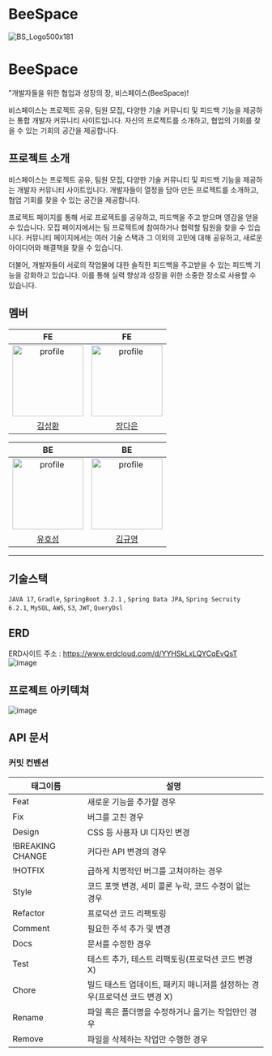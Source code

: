 # BeeSpace

![BS_Logo500x181](https://github.com/CreaviSpace/BeeSpace-FrontEnd/assets/97121074/27534123-e13a-4cc3-a9d6-de4ab5407cf6)

# BeeSpace

"개발자들을 위한 협업과 성장의 장, 비스페이스(BeeSpace)!

비스페이스는 프로젝트 공유, 팀원 모집, 다양한 기술 커뮤니티 및 피드백 기능을 제공하는 통합 개발자 커뮤니티 사이트입니다. 자신의 프로젝트를 소개하고, 협업의 기회를 찾을 수 있는 기회의 공간을 제공합니다.

## 프로젝트 소개

비스페이스는 프로젝트 공유, 팀원 모집, 다양한 기술 커뮤니티 및 피드백 기능을 제공하는 개발자 커뮤니티 사이트입니다. 개발자들이 열정을 담아 만든 프로젝트를 소개하고, 협업 기회를 찾을 수 있는 공간을 제공합니다.

프로젝트 페이지를 통해 서로 프로젝트를 공유하고, 피드백을 주고 받으며 영감을 얻을 수 있습니다. 모집 페이지에서는 팀 프로젝트에 참여하거나 협력할 팀원을 찾을 수 있습니다. 커뮤니티 페이지에서는 여러 기술 스택과 그 이외의 고민에 대해 공유하고, 새로운 아이디어와 해결책을 찾을 수 있습니다.

더불어, 개발자들이 서로의 작업물에 대한 솔직한 피드백을 주고받을 수 있는 피드백 기능을 강화하고 있습니다. 이를 통해 실력 향상과 성장을 위한 소중한 장소로 사용할 수 있습니다.

## 멤버

| FE | FE |
| :---: | :---: |
| <a href="https://github.com/springhana"><img src="https://avatars.githubusercontent.com/u/97121074?v=4" alt="profile" width="140" height="140"></a> | <a href="https://github.com/pionoiq"><img src="https://avatars.githubusercontent.com/u/101159509?v=4" alt="profile" width="140" height="140"></a> |
| [김성환](https://github.com/springhana) | [장다은](https://github.com/pionoiq) |

| BE | BE |
| :---: | :---: |
| <a href="https://github.com/YuHoSeong"><img src="https://avatars.githubusercontent.com/u/82141580?v=4" alt="profile" width="140" height="140"></a> | <a href="https://github.com/K-KY"><img src="https://avatars.githubusercontent.com/u/66647057?s=96&v=4" alt="profile" width="140" height="140"></a> |
| [유호성](https://github.com/YuHoSeong) | [김규영](https://github.com/K-KY) | 

---

## 기술스택
`JAVA 17`, `Gradle`, `SpringBoot 3.2.1` , `Spring Data JPA`, `Spring Secruity 6.2.1`, `MySQL`, `AWS`, `S3`, `JWT`, `QueryDsl`

## ERD
ERD사이트 주소 : https://www.erdcloud.com/d/YYHSkLxLQYCqEvQsT
![image](https://github.com/user-attachments/assets/a331ef6b-276a-4b9c-984e-cc735a6ed0aa)

## 프로젝트 아키텍쳐
![image](https://github.com/user-attachments/assets/6ea5d407-7ace-4d5c-b4d1-1fdfbba029e3)

## API 문서

### 커밋 컨벤션

|태그이름|설명|
|----|----|
|Feat|새로운 기능을 추가할 경우|
|Fix|	버그를 고친 경우|
|Design|CSS 등 사용자 UI 디자인 변경|
|!BREAKING CHANGE|	커다란 API 변경의 경우|
|!HOTFIX|	급하게 치명적인 버그를 고쳐야하는 경우|
|Style|	코드 포맷 변경, 세미 콜론 누락, 코드 수정이 없는 경우|
|Refactor|	프로덕션 코드 리팩토링|
|Comment|	필요한 주석 추가 및 변경|
|Docs|	문서를 수정한 경우|
|Test|	테스트 추가, 테스트 리팩토링(프로덕션 코드 변경 X)|
|Chore|	빌드 태스트 업데이트, 패키지 매니저를 설정하는 경우(프로덕션 코드 변경 X)|
|Rename|	파일 혹은 폴더명을 수정하거나 옮기는 작업만인 경우|
|Remove|	파일을 삭제하는 작업만 수행한 경우|
